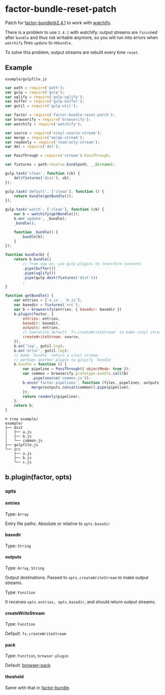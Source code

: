 # factor-bundle-reset-patch
Patch for [factor-bundle@2.4.1](https://www.npmjs.com/package/factor-bundle) to work with [watchify](https://www.npmjs.com/package/watchify).

There is a problem to use `2.4.1` with watchify: output streams are `finish`ed after `bundle` and thus not writable anymore, so you will run into errors when `watchify` fires `update` to re`bundle`.

To solve this problem, output streams are rebuilt every time `reset`.

## Example

`example/gulpfile.js`

```javascript
var path = require('path');
var gulp = require('gulp');
var uglify = require('gulp-uglify');
var buffer = require('gulp-buffer');
var gutil = require('gulp-util');

var factor = require('factor-bundle-reset-patch');
var browserify = require('browserify');
var watchify = require('watchify');

var source = require('vinyl-source-stream');
var merge = require('merge-stream');
var readonly = require('read-only-stream');
var del = require('del');

var PassThrough = require('stream').PassThrough;

var fixtures = path.resolve.bind(path, __dirname);

gulp.task('clean', function (cb) {
    del(fixtures('dist'), cb);
});

gulp.task('default', ['clean'], function () {
    return bundle(getBundle());
});

gulp.task('watch', ['clean'], function (cb) {
    var b = watchify(getBundle());
    b.on('update', _bundle);
    _bundle();

    function _bundle() {
        bundle(b);
    }
});

function bundle(b) {
    return b.bundle()
        // from now on, use gulp plugins to transform contents
        .pipe(buffer())
        .pipe(uglify())
        .pipe(gulp.dest(fixtures('dist')))
        ;
}

function getBundle() {
    var entries = ['a.js', 'b.js'];
    var basedir = fixtures('src');
    var b = browserify(entries, { basedir: basedir })
    b.plugin(factor, {
        entries: entries,
        basedir: basedir,
        outputs: entries,
        // overwrite default `fs.createWriteStream` to make vinyl streams
        createWriteStream: source,
    });
    b.on('log', gutil.log);
    b.on('error', gutil.log);
    // make `bundle` return a vinyl stream.
    // perhaps another plugin to gulpify `bundle`
    b.bundle = function () {
        var pipeline = PassThrough({ objectMode: true });
        var common = browserify.prototype.bundle.call(b)
            .pipe(source('common.js'));
        b.once('factor.pipelines', function (files, pipelines, outputs) {
            merge(outputs.concat(common)).pipe(pipeline);
        });
        return readonly(pipeline);
    };
    return b;
}
```

```
⌘ tree example/
example/
├── dist
│   ├── a.js
│   ├── b.js
│   └── common.js
├── gulpfile.js
└── src
    ├── a.js
    ├── b.js
    └── c.js
```

## b.plugin(factor, opts)

### opts

#### entries

Type: `Array`

Entry file paths. Absolute or relative to `opts.basedir`

#### basedir

Type: `String`

#### outputs

Type: `Array`, `String`

Output destinations. Passed to `opts.createWriteStream` to make output streams.

Type: `Function`

It receives `opts.entries, opts.basedir`, and should return output streams.

#### createWriteStream

Type: `Function`

Default: `fs.createWriteStream`

#### pack

Type: `Function`, `browser-plugin`

Default: [browser-pack](https://npmjs.org/package/browser-pack)


#### theshold

Same with that in [factor-bundle](https://github.com/substack/factor-bundle#var-fr--factorfiles-opts).
